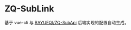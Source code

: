 # ZQ-SubLink

基于 vue-cli 与 [BAYUEQI/ZQ-SubApi](https://github.com/BAYUEQI/ZQ-SubApi) 后端实现的配置自动生成。


